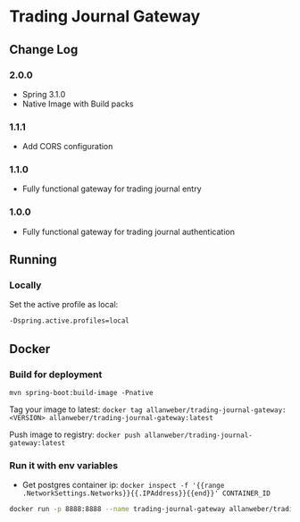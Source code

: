 # Trading Journal Gateway

## Change Log

### 2.0.0
* Spring 3.1.0
* Native Image with Build packs

### 1.1.1
* Add CORS configuration

### 1.1.0
* Fully functional gateway for trading journal entry

### 1.0.0
* Fully functional gateway for trading journal authentication

## Running

### Locally

Set the active profile as local:

```bash
-Dspring.active.profiles=local
```
## Docker

### Build for deployment


```mvn spring-boot:build-image -Pnative```

Tag your image to latest: ```docker tag allanweber/trading-journal-gateway:<VERSION> allanweber/trading-journal-gateway:latest``` 

Push image to registry: ```docker push allanweber/trading-journal-gateway:latest```

### Run it with env variables

* Get postgres container ip: ```docker inspect -f '{{range .NetworkSettings.Networks}}{{.IPAddress}}{{end}}' CONTAINER_ID```

```bash
docker run -p 8888:8888 --name trading-journal-gateway allanweber/trading-journal-gateway:<VERSION>
```